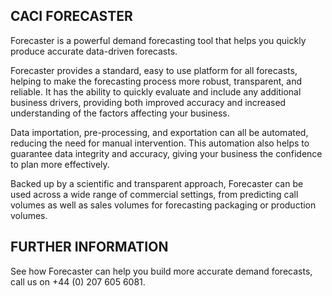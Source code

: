 
## CACI FORECASTER

Forecaster is a powerful demand forecasting tool that helps you quickly produce accurate data-driven forecasts.

Forecaster provides a standard, easy to use platform for all forecasts, helping to make the forecasting process more robust, transparent, and reliable. It has the ability to quickly evaluate and include any additional business drivers, providing both improved accuracy and increased understanding of the factors affecting your business.

Data importation, pre-processing, and exportation can all be automated, reducing the need for manual intervention. This automation also helps to guarantee data integrity and accuracy, giving your business the confidence to plan more effectively.

Backed up by a scientific and transparent approach, Forecaster can be used across a wide range of commercial settings, from predicting call volumes as well as sales volumes for forecasting packaging or production volumes.

## FURTHER INFORMATION

See how Forecaster can help you build more accurate demand forecasts, call us on +44 (0) 207 605 6081.

